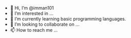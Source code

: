- 👋 Hi, I’m @imman101
- 👀 I’m interested in ...
- 🌱 I’m currently learning basic programming languages.
- 💞️ I’m looking to collaborate on ...
- 📫 How to reach me ...

<!---
imman101/imman101 is a ✨ special ✨ repository because its `README.md` (this file) appears on your GitHub profile.
You can click the Preview link to take a look at your changes.
--->
